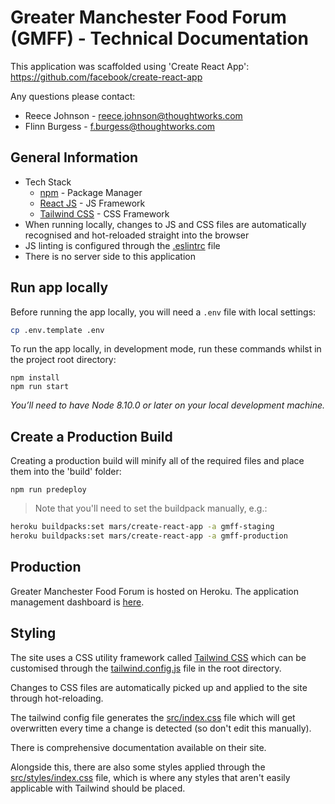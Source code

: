 # Greater Manchester Food Forum (GMFF) - Technical Documentation 

This application was scaffolded using 'Create React App': https://github.com/facebook/create-react-app

Any questions please contact: 

- Reece Johnson - [reece.johnson@thoughtworks.com](mailto:reece.johnson@thoughtworks.com) 
- Flinn Burgess - [f.burgess@thoughtworks.com](mailto:f.burgess@thoughtworks.com) 


## General Information
* Tech Stack
    * [npm](https://www.npmjs.com) - Package Manager
    * [React JS](https://reactjs.org/) - JS Framework
    * [Tailwind CSS](https://tailwindcss.com/docs/what-is-tailwind) - CSS Framework
* When running locally, changes to JS and CSS files are automatically recognised and hot-reloaded straight into the browser
* JS linting is configured through the [.eslintrc](.eslintrc) file 
* There is no server side to this application

## Run app locally 

Before running the app locally, you will need a `.env` file with local settings:
```bash
cp .env.template .env
```

To run the app locally, in development mode, run these commands whilst in the project root directory:

```
npm install
npm run start
```

*You’ll need to have Node 8.10.0 or later on your local development machine.*

## Create a Production Build
Creating a production build will minify all of the required files and place them into the 'build' folder:

```npm run predeploy```

> Note that you'll need to set the buildpack manually, e.g.:

```bash
heroku buildpacks:set mars/create-react-app -a gmff-staging
heroku buildpacks:set mars/create-react-app -a gmff-production
```

## Production

Greater Manchester Food Forum is hosted on Heroku. The application management dashboard is [here](https://dashboard.heroku.com/teams/greater-manchester-food-forum/apps).

## Styling 
The site uses a CSS utility framework called [Tailwind CSS](https://tailwindcss.com/docs/what-is-tailwind) which can be customised through the [tailwind.config.js](tailwind.config.js) file in the root directory. 

Changes to CSS files are automatically picked up and applied to the site through hot-reloading. 

The tailwind config file generates the [src/index.css](src/index.css) file which will get overwritten every time a change is detected (so don't edit this manually). 

There is comprehensive documentation available on their site. 

Alongside this, there are also some styles applied through the [src/styles/index.css](src/index.css) file, which is where any styles that aren't easily applicable with Tailwind should be placed.